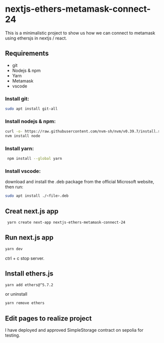 # nextjs-ethers-metamask-connect-24

This is a minimalistic project to show us how we can connect to metamask using ethersjs in nextjs / react.

## Requirements

- git
- Nodejs & npm
- Yarn
- Metamask
- vscode

### Install git:

```bash
sudo apt install git-all
```

### Install nodejs & npm:

```bash
curl -o- https://raw.githubusercontent.com/nvm-sh/nvm/v0.39.7/install.sh | bash
nvm install node
```

### Install yarn:

```bash
 npm install --global yarn
```

### Install vscode:

download and install the .deb package from the official Microsoft website, then run:

```bash
sudo apt install ./<file>.deb
```

## Creat next.js app

```bash
 yarn create next-app nextjs-ethers-metamask-connect-24
```

## Run next.js app

```bash
yarn dev
```

ctrl + c stop server.

## Install ethers.js

```bash
yarn add ethers@^5.7.2
```

or uninstall

```bash
yarn remove ethers
```

## Edit pages to realize project

I have deployed and approved SimpleStorage contract on sepolia for testing.
